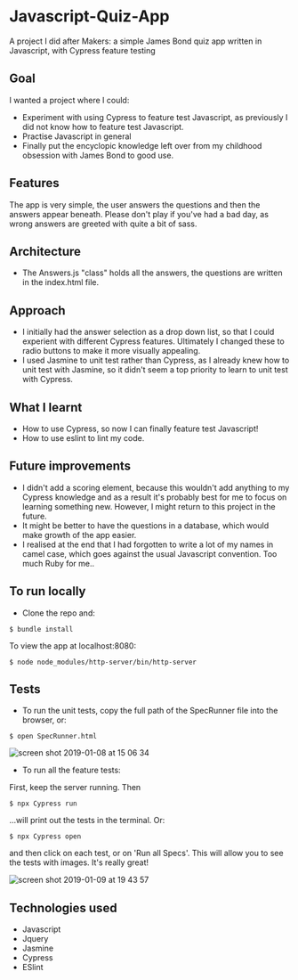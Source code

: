 # Javascript-Quiz-App

A project I did after Makers: a simple James Bond quiz app written in Javascript, with Cypress feature testing

## Goal

I wanted a project where I could:
- Experiment with using Cypress to feature test Javascript, as previously I did not know how to feature test Javascript. 
- Practise Javascript in general
- Finally put the encyclopic knowledge left over from my childhood obsession with James Bond to good use.

## Features 

The app is very simple, the user answers the questions and then the answers appear beneath. Please don't play if you've had a bad day, as wrong answers are greeted with quite a bit of sass.  


## Architecture

- The Answers.js "class" holds all the answers, the questions are written in the index.html file.  

## Approach

- I initially had the answer selection as a drop down list, so that I could experient with different Cypress features. Ultimately I changed these to radio buttons to make it more visually appealing.  
- I used Jasmine to unit test rather than Cypress, as I already knew how to unit test with Jasmine, so it didn't seem a top priority to learn to unit test with Cypress. 

## What I learnt

- How to use Cypress, so now I can finally feature test Javascript! 
- How to use eslint to lint my code. 

## Future improvements

- I didn't add a scoring element, because this wouldn't add anything to my Cypress knowledge and as a result it's probably best for me to focus on learning something new. However, I might return to this project in the future. 
- It might be better to have the questions in a database, which would make growth of the app easier. 
- I realised at the end that I had forgotten to write a lot of my names in camel case, which goes against the usual Javascript convention. Too much Ruby for me..

## To run locally

- Clone the repo and: 
```
$ bundle install
```

To view the app at localhost:8080:

```
$ node node_modules/http-server/bin/http-server
```

## Tests

- To run the unit tests, copy the full path of the SpecRunner file into the browser, or: 

```
$ open SpecRunner.html 
```
![screen shot 2019-01-08 at 15 06 34](https://user-images.githubusercontent.com/42243785/50924133-9f09da00-1446-11e9-94fa-c46a31880688.png)

- To run all the feature tests:

First, keep the server running. Then
```
$ npx Cypress run
```

...will print out the tests in the terminal. Or:

```
$ npx Cypress open
```
and then click on each test, or on 'Run all Specs'. This will allow you to see the tests with images. It's really great! 

![screen shot 2019-01-09 at 19 43 57](https://user-images.githubusercontent.com/42243785/50924259-f60faf00-1446-11e9-9108-99c2fb659540.png)

## Technologies used 

- Javascript
- Jquery
- Jasmine
- Cypress
- ESlint


